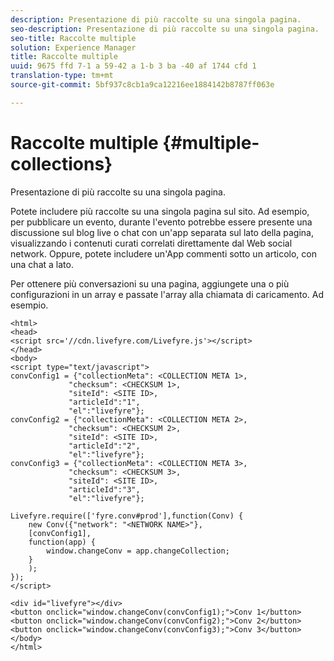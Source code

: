 ```yaml
---
description: Presentazione di più raccolte su una singola pagina.
seo-description: Presentazione di più raccolte su una singola pagina.
seo-title: Raccolte multiple
solution: Experience Manager
title: Raccolte multiple
uuid: 9675 ffd 7-1 a 59-42 a 1-b 3 ba -40 af 1744 cfd 1
translation-type: tm+mt
source-git-commit: 5bf937c8cb1a9ca12216ee1884142b8787ff063e

---
```



# Raccolte multiple {#multiple-collections}

Presentazione di più raccolte su una singola pagina.

Potete includere più raccolte su una singola pagina sul sito. Ad esempio, per pubblicare un evento, durante l'evento potrebbe essere presente una discussione sul blog live o chat con un'app separata sul lato della pagina, visualizzando i contenuti curati correlati direttamente dal Web social network. Oppure, potete includere un'App commenti sotto un articolo, con una chat a lato.

Per ottenere più conversazioni su una pagina, aggiungete una o più configurazioni in un array e passate l'array alla chiamata di caricamento. Ad esempio.

```
<html> 
<head> 
<script src='//cdn.livefyre.com/Livefyre.js'></script> 
</head> 
<body> 
<script type="text/javascript"> 
convConfig1 = {"collectionMeta": <COLLECTION META 1>, 
             "checksum": <CHECKSUM 1>, 
             "siteId": <SITE ID>, 
             "articleId":"1", 
             "el":"livefyre"}; 
convConfig2 = {"collectionMeta": <COLLECTION META 2>, 
             "checksum": <CHECKSUM 2>, 
             "siteId": <SITE ID>, 
             "articleId":"2", 
             "el":"livefyre"}; 
convConfig3 = {"collectionMeta": <COLLECTION META 3>, 
             "checksum": <CHECKSUM 3>, 
             "siteId": <SITE ID>, 
             "articleId":"3", 
             "el":"livefyre"}; 
  
Livefyre.require(['fyre.conv#prod'],function(Conv) { 
    new Conv({"network": "<NETWORK NAME>"}, 
    [convConfig1], 
    function(app) {  
        window.changeConv = app.changeCollection; 
    } 
    ); 
}); 
</script> 
  
<div id="livefyre"></div> 
<button onclick="window.changeConv(convConfig1);">Conv 1</button> 
<button onclick="window.changeConv(convConfig2);">Conv 2</button> 
<button onclick="window.changeConv(convConfig3);">Conv 3</button> 
</body> 
</html>
```
